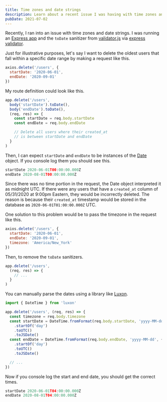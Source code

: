 ```yaml
---
title: Time zones and date strings
description: Learn about a recent issue I was having with time zones and date strings using express validator.
pubDate: 2021-07-02
---
```


Recently, I ran into an issue with time zones and date strings. I was running an [Express app](https://expressjs.com/) and the `toDate` sanitizer from [validator.js](https://github.com/validatorjs/validator.js) via [express validator](https://express-validator.github.io/docs/).

Just for illustrative purposes, let's say I want to delete the oldest users that fall within a specific date range by making a request like this.

```js
axios.delete('/users', {
  startDate: '2020-06-01',
  endDate: '2020-09-01'
})
```

My route definition could look like this.

```js
app.delete('/users',
  body('startDate').toDate(),
  body('endDate').toDate(),
  (req, res) => {
    const startDate = req.body.startDate
    const endDate = req.body.endDate

    // Delete all users where their created_at
    // is between startDate and endDate
  }
)
```

Then, I can expect `startDate` and `endDate` to be instances of the [Date](https://developer.mozilla.org/en-US/docs/Web/JavaScript/Reference/Global_Objects/Date) object. If you console log them you should see this.

```js
startDate 2020-06-01T00:00:00.000Z
endDate 2020-08-01T00:00:00.000Z
```

Since there was no time portion in the request, the Date object interpreted it as midnight UTC. If there were any users that have a `created_at` column of 05/31/2020 at 9:00pm Eastern, they would be incorrectly deleted. The reason is because their `created_at` timestamp would be stored in the database as `2020-06-01T01:00:00.000Z` UTC.

One solution to this problem would be to pass the timezone in the request like this.

```js
axios.delete('/users', {
  startDate: '2020-06-01',
  endDate: '2020-09-01',
  timezone: 'America/New_York'
})
```

Then, to remove the `toDate` sanitizers.

```js
app.delete('/users',
  (req, res) => {
    // ...
  }
)
```

You can manually parse the dates using a library like [Luxon](https://moment.github.io/luxon/).

```js
import { DateTime } from 'luxon'

app.delete('/users', (req, res) => {
  const timezone = req.body.timezone
  const startDate = DateTime.fromFormat(req.body.startDate, 'yyyy-MM-dd', { zone: timezone })
    .startOf('day')
    .toUTC()
    .toJSDate()
  const endDate = DateTime.fromFormat(req.body.endDate, 'yyyy-MM-dd', { zone: timezone })
    .startOf('day')
    .toUTC()
    .toJSDate()

  // ...
})
```

Now if you console log the start and end date, you should get the correct times.

```js
startDate 2020-06-01T04:00:00.000Z
endDate 2020-08-01T04:00:00.000Z
```

